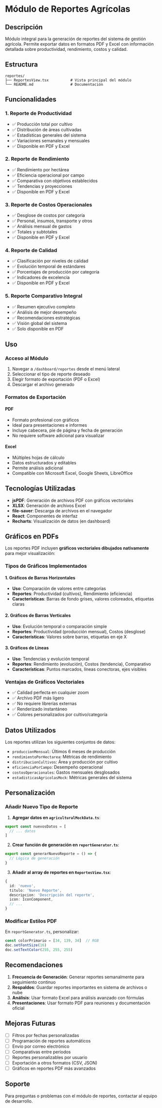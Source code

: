# Módulo de Reportes Agrícolas

## Descripción

Módulo integral para la generación de reportes del sistema de gestión agrícola. Permite exportar datos en formatos PDF y Excel con información detallada sobre productividad, rendimiento, costos y calidad.

## Estructura

```
reportes/
├── ReportesView.tsx          # Vista principal del módulo
└── README.md                 # Documentación
```

## Funcionalidades

### 1. Reporte de Productividad
- ✅ Producción total por cultivo
- ✅ Distribución de áreas cultivadas
- ✅ Estadísticas generales del sistema
- ✅ Variaciones semanales y mensuales
- ✅ Disponible en PDF y Excel

### 2. Reporte de Rendimiento
- ✅ Rendimiento por hectárea
- ✅ Eficiencia operacional por campo
- ✅ Comparativa con objetivos establecidos
- ✅ Tendencias y proyecciones
- ✅ Disponible en PDF y Excel

### 3. Reporte de Costos Operacionales
- ✅ Desglose de costos por categoría
- ✅ Personal, insumos, transporte y otros
- ✅ Análisis mensual de gastos
- ✅ Totales y subtotales
- ✅ Disponible en PDF y Excel

### 4. Reporte de Calidad
- ✅ Clasificación por niveles de calidad
- ✅ Evolución temporal de estándares
- ✅ Porcentajes de producción por categoría
- ✅ Indicadores de excelencia
- ✅ Disponible en PDF y Excel

### 5. Reporte Comparativo Integral
- ✅ Resumen ejecutivo completo
- ✅ Análisis de mejor desempeño
- ✅ Recomendaciones estratégicas
- ✅ Visión global del sistema
- ✅ Solo disponible en PDF

## Uso

### Acceso al Módulo
1. Navegar a `/dashboard/reportes` desde el menú lateral
2. Seleccionar el tipo de reporte deseado
3. Elegir formato de exportación (PDF o Excel)
4. Descargar el archivo generado

### Formatos de Exportación

#### PDF
- Formato profesional con gráficos
- Ideal para presentaciones e informes
- Incluye cabecera, pie de página y fecha de generación
- No requiere software adicional para visualizar

#### Excel
- Múltiples hojas de cálculo
- Datos estructurados y editables
- Permite análisis adicional
- Compatible con Microsoft Excel, Google Sheets, LibreOffice

## Tecnologías Utilizadas

- **jsPDF**: Generación de archivos PDF con gráficos vectoriales
- **XLSX**: Generación de archivos Excel
- **file-saver**: Descarga de archivos en el navegador
- **React**: Componentes de interfaz
- **Recharts**: Visualización de datos (en dashboard)

## Gráficos en PDFs

Los reportes PDF incluyen **gráficos vectoriales dibujados nativamente** para mejor visualización:

### Tipos de Gráficos Implementados

#### 1. Gráficos de Barras Horizontales
- **Uso**: Comparación de valores entre categorías
- **Reportes**: Productividad (cultivos), Rendimiento (eficiencia)
- **Características**: Barras de fondo grises, valores coloreados, etiquetas claras

#### 2. Gráficos de Barras Verticales
- **Uso**: Evolución temporal o comparación simple
- **Reportes**: Productividad (producción mensual), Costos (desglose)
- **Características**: Valores sobre barras, etiquetas en eje X

#### 3. Gráficos de Líneas
- **Uso**: Tendencias y evolución temporal
- **Reportes**: Rendimiento (evolución), Costos (tendencia), Comparativo
- **Características**: Puntos marcados, líneas conectoras, ejes visibles

### Ventajas de Gráficos Vectoriales
- ✅ Calidad perfecta en cualquier zoom
- ✅ Archivo PDF más ligero
- ✅ No requiere librerías externas
- ✅ Renderizado instantáneo
- ✅ Colores personalizados por cultivo/categoría

## Datos Utilizados

Los reportes utilizan los siguientes conjuntos de datos:
- `produccionMensual`: Últimos 6 meses de producción
- `rendimientoPorHectarea`: Métricas de rendimiento
- `distribucionCultivos`: Área y producción por cultivo
- `eficienciaPorCampo`: Desempeño operacional
- `costosOperacionales`: Gastos mensuales desglosados
- `estadisticasAgricolasMock`: Métricas generales del sistema

## Personalización

### Añadir Nuevo Tipo de Reporte

1. **Agregar datos en `agriculturalMockData.ts`**:
```typescript
export const nuevosDatos = [
  // ... datos
]
```

2. **Crear función de generación en `reportGenerator.ts`**:
```typescript
export const generarNuevoReporte = () => {
  // Lógica de generación
}
```

3. **Añadir al array de reportes en `ReportesView.tsx`**:
```typescript
{
  id: 'nuevo',
  titulo: 'Nuevo Reporte',
  descripcion: 'Descripción del reporte',
  icon: IconComponent,
  // ...
}
```

### Modificar Estilos PDF

En `reportGenerator.ts`, personalizar:
```typescript
const colorPrimario = [34, 139, 34]  // RGB
doc.setFontSize(16)
doc.setTextColor(255, 255, 255)
```

## Recomendaciones

1. **Frecuencia de Generación**: Generar reportes semanalmente para seguimiento continuo
2. **Respaldos**: Guardar reportes importantes en sistema de archivos o nube
3. **Análisis**: Usar formato Excel para análisis avanzado con fórmulas
4. **Presentaciones**: Usar formato PDF para reuniones y documentación oficial

## Mejoras Futuras

- [ ] Filtros por fechas personalizadas
- [ ] Programación de reportes automáticos
- [ ] Envío por correo electrónico
- [ ] Comparativas entre períodos
- [ ] Reportes personalizables por usuario
- [ ] Exportación a otros formatos (CSV, JSON)
- [ ] Gráficos en reportes PDF más avanzados

## Soporte

Para preguntas o problemas con el módulo de reportes, contactar al equipo de desarrollo.

